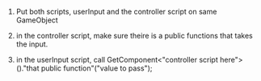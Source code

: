 

1. Put both scripts, userInput and the controller script on same GameObject

2. in the controller script, make sure theire is a public functions that takes the input.

3. in the userInput script, call GetComponent<"controller script here">()."that public function"("value to pass");






